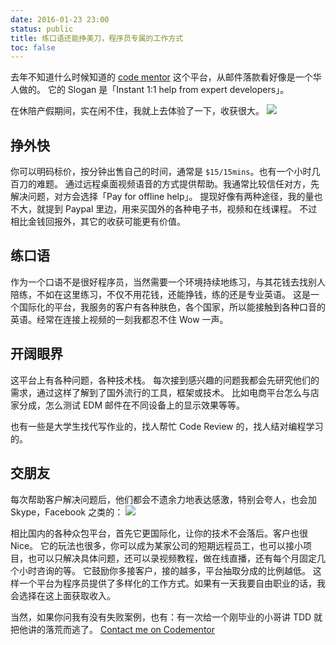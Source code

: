 ```yaml
---
date: 2016-01-23 23:00
status: public
title: 练口语还能挣美刀，程序员专属的工作方式
toc: false
---
```


去年不知道什么时候知道的 [code mentor](https://www.codementor.io) 这个平台，从邮件落款看好像是一个华人做的。
它的 Slogan 是「Instant 1:1 help from expert developers」。

在休陪产假期间，实在闲不住，我就上去体验了一下，收获很大。
![](https://codingstyle-cn.b0.upaiyun.com/photo/2016/fbf9faa906db2757b2348e12f38676d7.png)

## 挣外快
你可以明码标价，按分钟出售自己的时间，通常是 `$15/15mins`。也有一个小时几百刀的难题。
通过远程桌面视频语音的方式提供帮助。我通常比较信任对方，先解决问题，对方会选择「Pay for offline help」。
提现好像有两种途径，我的量也不大，就提到 Paypal 里边，用来买国外的各种电子书，视频和在线课程。
不过相比金钱回报外，其它的收获可能更有价值。

## 练口语
作为一个口语不是很好程序员，当然需要一个环境持续地练习，与其花钱去找别人陪练，不如在这里练习，不仅不用花钱，还能挣钱，练的还是专业英语。
这是一个国际化的平台，我服务的客户有各种肤色，各个国家，所以能接触到各种口音的英语。经常在连接上视频的一刻我都忍不住 Wow 一声。

## 开阔眼界
这平台上有各种问题，各种技术栈。
每次接到感兴趣的问题我都会先研究他们的需求，通过这样了解到了国外流行的工具，框架或技术。
比如电商平台怎么与店家分成，怎么测试 EDM 邮件在不同设备上的显示效果等等。

也有一些是大学生找代写作业的，找人帮忙 Code Review 的，找人结对编程学习的。

## 交朋友
每次帮助客户解决问题后，他们都会不遗余力地表达感激，特别会夸人，也会加 Skype，Facebook 之类的：
![](https://codingstyle-cn.b0.upaiyun.com/photo/2016/caec45fd13e9e62baa7eff8ac277f5ce.png)

相比国内的各种众包平台，首先它更国际化，让你的技术不会落后。客户也很 Nice。
它的玩法也很多，你可以成为某家公司的短期远程员工，也可以接小项目，也可以只解决具体问题，还可以录视频教程，做在线直播，还有每个月固定几个小时咨询的等。
它鼓励你多接客户，接的越多，平台抽取分成的比例越低。
这样一个平台为程序员提供了多样化的工作方式。如果有一天我要自由职业的话，我会选择在这上面获取收入。

当然，如果你问我有没有失败案例，也有：有一次给一个刚毕业的小哥讲 TDD 就把他讲的落荒而逃了。
[Contact me on Codementor](https://www.codementor.io/seabornlee?utm_source=github&utm_medium=button&utm_term=seabornlee&utm_campaign=github)